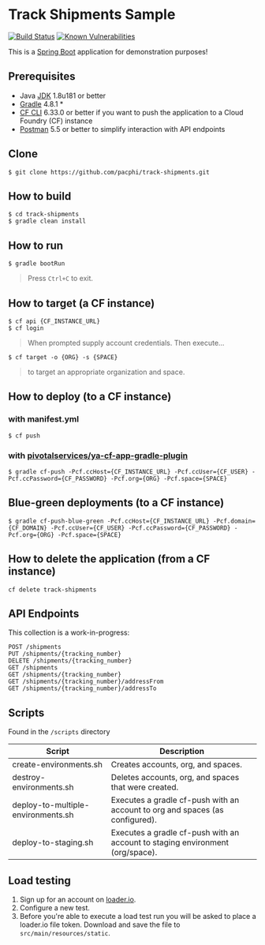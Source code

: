 # Track Shipments Sample

[![Build Status](https://travis-ci.org/pacphi/track-shipments.svg?branch=master)](https://travis-ci.org/pacphi/track-shipments) [![Known Vulnerabilities](https://snyk.io/test/github/pacphi/track-shipments/badge.svg)](https://snyk.io/test/github/pacphi/track-shipments)

This is a [Spring Boot](http://projects.spring.io/spring-boot/) application for demonstration purposes!

## Prerequisites

* Java [JDK](http://www.oracle.com/technetwork/java/javase/downloads/jdk8-downloads-2133151.html) 1.8u181 or better
* [Gradle](https://gradle.org) 4.8.1
	* 
* [CF CLI](https://github.com/cloudfoundry/cli#downloads) 6.33.0 or better if you want to push the application to a Cloud Foundry (CF) instance
* [Postman](https://www.getpostman.com) 5.5 or better to simplify interaction with API endpoints 

## Clone

```
$ git clone https://github.com/pacphi/track-shipments.git
```

## How to build

```
$ cd track-shipments
$ gradle clean install
```

## How to run

```
$ gradle bootRun
```

> Press `Ctrl+C` to exit.


## How to target (a CF instance)

```
$ cf api {CF_INSTANCE_URL}
$ cf login
```

> When prompted supply account credentials. Then execute...

```
$ cf target -o {ORG} -s {SPACE}
```

> to target an appropriate organization and space.


## How to deploy (to a CF instance)

### with manifest.yml

```
$ cf push
```

### with [pivotalservices/ya-cf-app-gradle-plugin](https://github.com/pivotalservices/ya-cf-app-gradle-plugin#using-the-plugin)

```
$ gradle cf-push -Pcf.ccHost={CF_INSTANCE_URL} -Pcf.ccUser={CF_USER} -Pcf.ccPassword={CF_PASSWORD} -Pcf.org={ORG} -Pcf.space={SPACE}
```

## Blue-green deployments (to a CF instance)

```
$ gradle cf-push-blue-green -Pcf.ccHost={CF_INSTANCE_URL} -Pcf.domain={CF_DOMAIN} -Pcf.ccUser={CF_USER} -Pcf.ccPassword={CF_PASSWORD} -Pcf.org={ORG} -Pcf.space={SPACE}
```

## How to delete the application (from a CF instance)

```
cf delete track-shipments
```

## API Endpoints

This collection is a work-in-progress:

```
POST /shipments
PUT /shipments/{tracking_number}
DELETE /shipments/{tracking_number}
GET /shipments
GET /shipments/{tracking_number}
GET /shipments/{tracking_number}/addressFrom
GET /shipments/{tracking_number}/addressTo
```

## Scripts

Found in the `/scripts` directory

| Script   |  Description |
|---|---|
| create-environments.sh  | Creates accounts, org, and spaces.  |
| destroy-environments.sh | Deletes accounts, org, and spaces that were created. |
| deploy-to-multiple-environments.sh | Executes a gradle cf-push with an account to org and spaces (as configured). |
| deploy-to-staging.sh  | Executes a gradle cf-push with an account to staging environment (org/space).   |

 
## Load testing

1. Sign up for an account on [loader.io](https://loader.io).
2. Configure a new test.
3. Before you're able to execute a load test run you will be asked to place a loader.io file token.  Download and save the file to `src/main/resources/static`.
